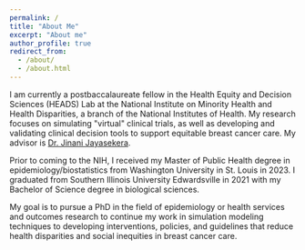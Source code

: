 ```yaml
---
permalink: /
title: "About Me"
excerpt: "About me"
author_profile: true
redirect_from: 
  - /about/
  - /about.html
---
```


I am currently a postbaccalaureate fellow in the Health Equity and Decision Sciences (HEADS) Lab at the National Institute on Minority Health and Health Disparities, a branch of the National Institutes of Health. My research focuses on simulating "virtual" clinical trials, as well as developing and validating clinical decision tools to support equitable breast cancer care. My advisor is [Dr. Jinani Jayasekera](https://irp.nih.gov/pi/jinani-jayasekera). 

Prior to coming to the NIH, I received my Master of Public Health degree in epidemiology/biostatistics from Washington University in St. Louis in 2023. I graduated from Southern Illinois University Edwardsville in 2021 with my Bachelor of Science degree in biological sciences. 

My goal is to pursue a PhD in the field of epidemiology or health services and outcomes research to continue my work in simulation modeling techniques to developing interventions, policies, and guidelines that reduce health disparities and social inequities in breast cancer care.
